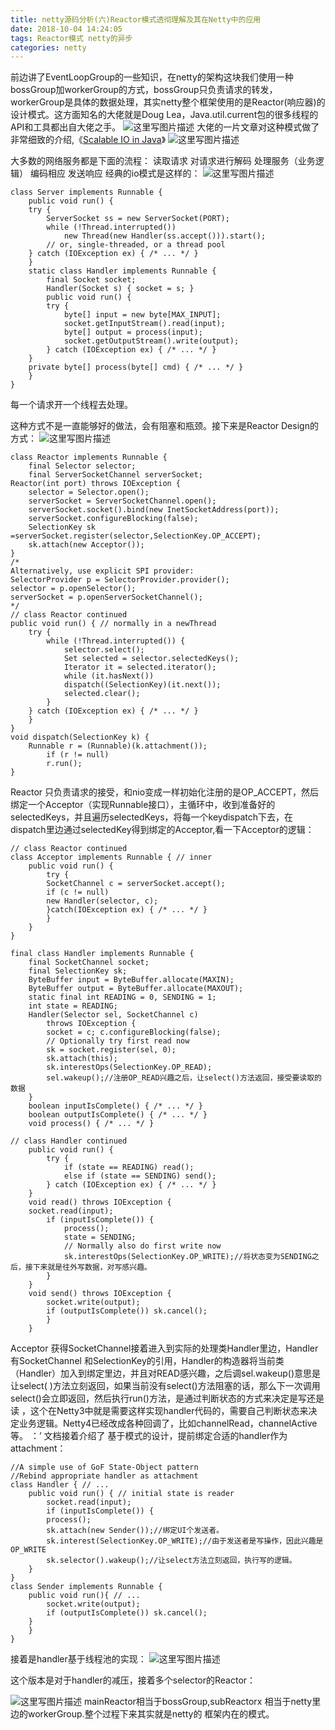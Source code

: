 ```yaml
---
title: netty源码分析(六)Reactor模式透彻理解及其在Netty中的应用
date: 2018-10-04 14:24:05
tags: Reactor模式 netty的异步
categories: netty
---
```


前边讲了EventLoopGroup的一些知识，在netty的架构这块我们使用一种bossGroup加workerGroup的方式，bossGroup只负责请求的转发，workerGroup是具体的数据处理，其实netty整个框架使用的是Reactor(响应器)的设计模式。这方面知名的大佬就是Doug Lea，Java.util.current包的很多线程的API和工具都出自大佬之手。
![这里写图片描述](20170923142146979.jpg)
大佬的一片文章对这种模式做了非常细致的介绍,《[Scalable IO in Java](http://gee.cs.oswego.edu/dl/cpjslides/nio.pdf)》
![这里写图片描述](20170923142426064.png)  

大多数的网络服务都是下面的流程：
读取请求
对请求进行解码
处理服务（业务逻辑）
编码相应
发送响应
经典的io模式是这样的：
![这里写图片描述](20170923142529241.png)

```
class Server implements Runnable {
	public void run() {
	try {
		ServerSocket ss = new ServerSocket(PORT);
		while (!Thread.interrupted())
			new Thread(new Handler(ss.accept())).start();
		// or, single-threaded, or a thread pool
	} catch (IOException ex) { /* ... */ }
	}
	static class Handler implements Runnable {
		final Socket socket;
		Handler(Socket s) { socket = s; }
		public void run() {
		try {
			byte[] input = new byte[MAX_INPUT];
			socket.getInputStream().read(input);
			byte[] output = process(input);
			socket.getOutputStream().write(output);
		} catch (IOException ex) { /* ... */ }
	}
	private byte[] process(byte[] cmd) { /* ... */ }
	}
}
```

每一个请求开一个线程去处理。

这种方式不是一直能够好的做法，会有阻塞和瓶颈。接下来是Reactor Design的方式：
![这里写图片描述](20170923143326543.png)

```
class Reactor implements Runnable {
	final Selector selector;
	final ServerSocketChannel serverSocket;
Reactor(int port) throws IOException {
	selector = Selector.open();
	serverSocket = ServerSocketChannel.open();
	serverSocket.socket().bind(new InetSocketAddress(port));
	serverSocket.configureBlocking(false);
	SelectionKey sk =serverSocket.register(selector,SelectionKey.OP_ACCEPT);
	sk.attach(new Acceptor());
}
/*
Alternatively, use explicit SPI provider:
SelectorProvider p = SelectorProvider.provider();
selector = p.openSelector();
serverSocket = p.openServerSocketChannel();
*/
// class Reactor continued
public void run() { // normally in a newThread
	try {
		while (!Thread.interrupted()) {
			selector.select();
			Set selected = selector.selectedKeys();
			Iterator it = selected.iterator();
			while (it.hasNext())
			dispatch((SelectionKey)(it.next());
			selected.clear();
		}
	} catch (IOException ex) { /* ... */ }
	}
}
void dispatch(SelectionKey k) {
	Runnable r = (Runnable)(k.attachment());
		if (r != null)
		r.run();
}
```
Reactor 只负责请求的接受，和nio变成一样初始化注册的是OP_ACCEPT，然后绑定一个Acceptor（实现Runnable接口），主循环中，收到准备好的selectedKeys，并且遍历selectedKeys，将每一个keydispatch下去，在dispatch里边通过selectedKey得到绑定的Acceptor,看一下Acceptor的逻辑：

```
// class Reactor continued
class Acceptor implements Runnable { // inner
	public void run() {
		try {
		SocketChannel c = serverSocket.accept();
		if (c != null)
		new Handler(selector, c);
		}catch(IOException ex) { /* ... */ }
		}
	}
}

final class Handler implements Runnable {
	final SocketChannel socket;
	final SelectionKey sk;
	ByteBuffer input = ByteBuffer.allocate(MAXIN);
	ByteBuffer output = ByteBuffer.allocate(MAXOUT);
	static final int READING = 0, SENDING = 1;
	int state = READING;
	Handler(Selector sel, SocketChannel c)
		throws IOException {
		socket = c; c.configureBlocking(false);
		// Optionally try first read now
		sk = socket.register(sel, 0);
		sk.attach(this);
		sk.interestOps(SelectionKey.OP_READ);
		sel.wakeup();//注册OP_READ兴趣之后，让select()方法返回，接受要读取的数据
	}
	boolean inputIsComplete() { /* ... */ }
	boolean outputIsComplete() { /* ... */ }
	void process() { /* ... */ }

// class Handler continued
	public void run() {
		try {
			if (state == READING) read();
			else if (state == SENDING) send();
		} catch (IOException ex) { /* ... */ }
	}
	void read() throws IOException {
	socket.read(input);
		if (inputIsComplete()) {
			process();
			state = SENDING;
			// Normally also do first write now
			sk.interestOps(SelectionKey.OP_WRITE);//将状态变为SENDING之后，接下来就是往外写数据，对写感兴趣。
		}
	}
	void send() throws IOException {
		socket.write(output);
		if (outputIsComplete()) sk.cancel();
		}
	}
```
Acceptor 获得SocketChannel接着进入到实际的处理类Handler里边，Handler有SocketChannel	和SelectionKey的引用，Handler的构造器将当前类（Handler）加入到绑定里边，并且对READ感兴趣，之后调sel.wakeup()意思是让select( )方法立刻返回，如果当前没有select()方法阻塞的话，那么下一次调用select()会立即返回，然后执行run()方法，是通过判断状态的方式来决定是写还是读 ，这个在Netty3中就是需要这样实现handler代码的，需要自己判断状态来决定业务逻辑。Netty4已经改成各种回调了，比如channelRead，channelActive等。
：’
文档接着介绍了 基于模式的设计，提前绑定合适的handler作为attachment：

```
//A simple use of GoF State-Object pattern
//Rebind appropriate handler as attachment
class Handler { // ...
	public void run() { // initial state is reader
		socket.read(input);
		if (inputIsComplete()) {
		process();
		sk.attach(new Sender());//绑定UI个发送者。
		sk.interest(SelectionKey.OP_WRITE);//由于发送者是写操作，因此兴趣是OP_WRITE
		sk.selector().wakeup();//让select方法立刻返回，执行写的逻辑。
	}
}
class Sender implements Runnable {
	public void run(){ // ...
		socket.write(output);
		if (outputIsComplete()) sk.cancel();
	}
	}
}
```

接着是handler基于线程池的实现：
![这里写图片描述](20170923160427112.png)

这个版本是对于handler的减压，接着多个selector的Reactor：

![这里写图片描述](20170923161803582.png)
mainReactor相当于bossGroup,subReactorx 相当于netty里边的workerGroup.整个过程下来其实就是netty的 框架内在的模式。

